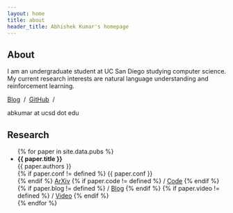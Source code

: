 ```yaml
---
layout: home
title: about
header_title: Abhishek Kumar's homepage
---
```


## About

I am an undergraduate student at UC San Diego studying computer science. My current research interests are natural language understanding and reinforcement learning.

<!-- [CV][link_cv] &nbsp;/&nbsp; -->
[Blog][link_blog] &nbsp;/&nbsp;
[GitHub][link_github] &nbsp;/&nbsp;
<!-- [Style Guide][link_styleguide] &nbsp;/&nbsp; -->
<!-- [Google Scholar][link_scholar] &nbsp;/&nbsp; -->
abkumar at ucsd dot edu

[link_cv]: cv/
[link_blog]: blog/
[link_styleguide]: styleguide/
[link_github]: http://www.github.com/TheAbhiKumar/
[link_scholar]: https://scholar.google.com/citations?hl=en&amp;user=1xw2vTsAAAAJ

## Research

<ul id="pubs">
{% for paper in site.data.pubs %}
  <li id="paper">
    <strong>{{ paper.title }}</strong>
    <br />
    {{ paper.authors }}
    <br />
    {% if paper.conf != defined %} {{ paper.conf }} <br /> {% endif %}
    <a href="https://arxiv.org/abs/{{ paper.arxiv }}">ArXiv</a>
    {% if paper.code != defined %} / <a href="{{ paper.code }}">Code</a> {% endif %}
    {% if paper.blog != defined %} / <a href="{{ paper.blog }}">Blog</a> {% endif %}
    {% if paper.video != defined %} / <a href="{{ paper.video }}">Video</a> {% endif %}
    <br />
  </li>
{% endfor %}
</ul>

